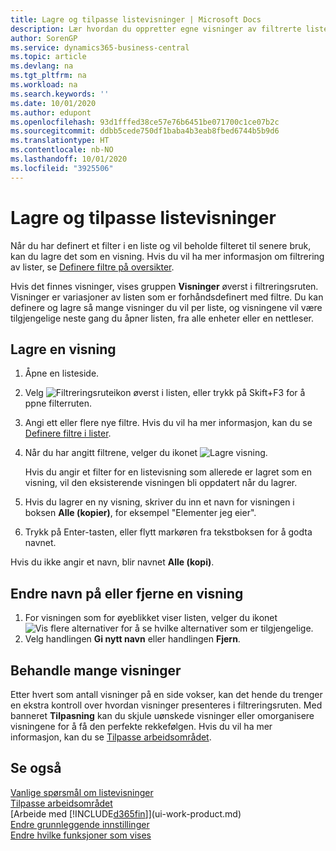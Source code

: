 ```yaml
---
title: Lagre og tilpasse listevisninger | Microsoft Docs
description: Lær hvordan du oppretter egne visninger av filtrerte lister.
author: SorenGP
ms.service: dynamics365-business-central
ms.topic: article
ms.devlang: na
ms.tgt_pltfrm: na
ms.workload: na
ms.search.keywords: ''
ms.date: 10/01/2020
ms.author: edupont
ms.openlocfilehash: 93d1fffed38ce57e76b6451be071700c1ce07b2c
ms.sourcegitcommit: ddbb5cede750df1baba4b3eab8fbed6744b5b9d6
ms.translationtype: HT
ms.contentlocale: nb-NO
ms.lasthandoff: 10/01/2020
ms.locfileid: "3925506"
---
```

# <a name="save-and-personalize-list-views"></a>Lagre og tilpasse listevisninger
Når du har definert et filter i en liste og vil beholde filteret til senere bruk, kan du lagre det som en visning. Hvis du vil ha mer informasjon om filtrering av lister, se [Definere filtre på oversikter](ui-enter-criteria-filters.md#setting-filters-on-lists).

Hvis det finnes visninger, vises gruppen **Visninger** øverst i filtreringsruten. Visninger er variasjoner av listen som er forhåndsdefinert med filtre. Du kan definere og lagre så mange visninger du vil per liste, og visningene vil være tilgjengelige neste gang du åpner listen, fra alle enheter eller en nettleser.

## <a name="to-save-a-view"></a>Lagre en visning
1. Åpne en listeside.
2. Velg ![Filtreringsruteikon](media/open-filter-pane-icon.png "Filtreringsruteikon") øverst i listen, eller trykk på Skift+F3 for å ppne filterruten.
3. Angi ett eller flere nye filtre. Hvis du vil ha mer informasjon, kan du se [Definere filtre i lister](ui-enter-criteria-filters.md#setting-filters-on-lists).
4. Når du har angitt filtrene, velger du ikonet ![Lagre visning](media/save_view_icon.png "Lagre visning").

    Hvis du angir et filter for en listevisning som allerede er lagret som en visning, vil den eksisterende visningen bli oppdatert når du lagrer.
5. Hvis du lagrer en ny visning, skriver du inn et navn for visningen i boksen **Alle (kopier)**, for eksempel "Elementer jeg eier".
6. Trykk på Enter-tasten, eller flytt markøren fra tekstboksen for å godta navnet.

Hvis du ikke angir et navn, blir navnet **Alle (kopi)**.

## <a name="to-rename-or-remove-a-view"></a>Endre navn på eller fjerne en visning
1. For visningen som for øyeblikket viser listen, velger du ikonet ![Vis flere alternativer](media/show-more-options-icon.png "Vis flere alternativer") for å se hvilke alternativer som er tilgjengelige.
2. Velg handlingen **Gi nytt navn** eller handlingen **Fjern**.

## <a name="managing-many-views"></a>Behandle mange visninger
Etter hvert som antall visninger på en side vokser, kan det hende du trenger en ekstra kontroll over hvordan visninger presenteres i filtreringsruten. Med banneret **Tilpasning** kan du skjule uønskede visninger eller omorganisere visningene for å få den perfekte rekkefølgen. Hvis du vil ha mer informasjon, kan du se [Tilpasse arbeidsområdet](ui-personalization-user.md).

## <a name="see-also"></a>Se også
[Vanlige spørsmål om listevisninger](ui-views-faq.md)  
[Tilpasse arbeidsområdet](ui-personalization-user.md)    
[Arbeide med [!INCLUDE[d365fin](includes/d365fin_md.md)]](ui-work-product.md)    
[Endre grunnleggende innstillinger](ui-change-basic-settings.md)  
[Endre hvilke funksjoner som vises](ui-experiences.md)  
